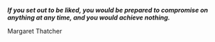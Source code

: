 _**If you set out to be liked, you would be prepared to compromise on anything at any time, and you would achieve nothing.**_

Margaret Thatcher